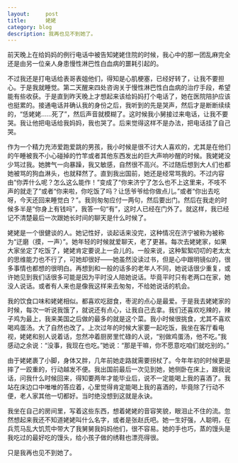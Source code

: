 ```yaml
---
layout:     post
title:      姥姥
category: blog
description: 我再也见不到她了。
---
```


前天晚上在给妈妈的例行电话中被告知姥姥住院的时候，我心中的那一团乱麻完全还是由另一位亲人身患慢性淋巴性白血病的噩耗引起的。

不过我还是打电话给表哥表姐他们，得知是心肌梗塞，已经好转了，让我不要担心。于是我就睡觉。第二天醒来四处咨询关于慢性淋巴性白血病的治疗手段，希望能有些收获。于是直到昨天晚上才想起来该给妈妈打个电话了，她在医院陪护应该也挺累的。接通电话并确认我的身份之后，我听到的先是哭声，然后才是断断续续的，“恁姥姥……死了”，然后声音就模糊了。这时候我小舅接过来电话，让我不要哭。我让他把电话给我妈妈，我也哭了。后来觉得这样不是办法，把电话挂了自己哭。

作为一个精力充沛爱跑爱跳的男孩，我小时候是很不讨大人喜欢的，尤其是在他们的午睡被我不小心碰掉的竹竿或者其他东西发出的巨大声响吵醒的时候。我姥姥没少骂过我。她脾气一向暴躁，我又敏感，自然很不高兴。不过随后想到大人们也都她被骂的狗血淋头，也就释然了。直到我出国前，她还是经常骂我的。不过内容由“你弄什么呢？怎么这么能作！”变成了“你来济宁了怎么也不上这里来，不吱不声的就走了”或者“你来啦，你吃饭了吗？让恁爷爷给你做点儿。”或者“你出去吃呀，今天还回来睡觉白？”。我则匆匆应付一两句，然后要出门。然后在我走的时候多半是“你身上有钱吗”，我答一句“有”，这时人已经在门外了。就这样，我已经记不清楚最后一次跟她长时间的聊天是什么时候了。

姥姥是一个很健谈的人。她记性好，谈起话来没完，这种情况在济宁被称为被称为“迂磨（摸，一声）”。她年轻的时候就爱聊天，老了更甚。每次去姥姥家，如果大家坐定了吃饭了，姥姥肯定要说上一会儿的。一般来说，这种絮絮叨叨的老太太的思维能力也不行了，可她却很好——她虽然没读过书，但是心中跟明镜似的，很多事情也都想的很明白。再想到和一般的话多的老年人不同，她说话很少重复，或许她见到我们话很多可能是因为平时没人陪她说话。毕竟平时只有老两口在家，她没人说话。或者有人来也是像我这样来去匆匆，不给她说话的机会。

我的饮食口味和姥姥相似。都喜欢吃甜食，枣泥的点心是最爱。于是我去姥姥家的时候，每次一听说我饿了，就说还有点心，让我自己去拿。我们还喜欢吃辣的，辣子鸡为最上，我来美国之后做的最多的就是这个菜。我小时候很挑食，尤其不喜欢喝鸡蛋汤。大了自然也改了。上次过年的时候大家要一起吃饭，我坐在客厅看电视，姥姥和别人说着话，忽然冲着厨房里忙碌的人说，“别做鸡蛋汤，他不吃。”我感动之余说：“没事，我现在也吃。”她说：“那是干嘛，你不愿意吃咱们就吃别的。”

由于姥姥裹了小脚，身体又胖，几年前她走路就需要拐杖了。今年年初的时候更是摔了一跤重的，行动越发不便。我出国前最后一次见到她，她侧卧在床上，跟我说话，问我什么时候回来，得知要两年才能毕业后，说不一定能喝上我的喜酒了。我站在床边口中唯唯的答应着，心里觉得肯定能喝上我的喜酒的，毕竟除了行动不便，老人家其他一切都好。当时绝没想到这就是永诀。

我坐在自己的房间里，写着这些东西，想着姥姥的音容笑貌，眼泪止不住的流。忽然想起来我还不知道姥姥叫什么名字，或者是张赵氏吧。她一生好强，人聪明，在兵荒马乱大饥荒中带大了我舅舅我妈妈他们，很不容易。她的手也巧，蒸的馒头是我吃过的最好吃的馒头，给小孩子做的绣鞋也漂亮得很。

只是我再也见不到她了。
